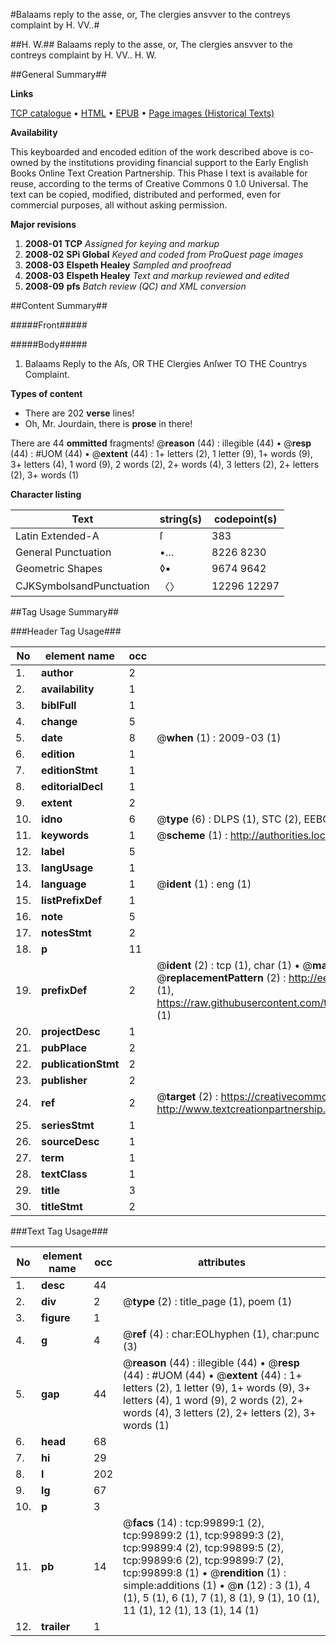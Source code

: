 #Balaams reply to the asse, or, The clergies ansvver to the contreys complaint by H. VV..#

##H. W.##
Balaams reply to the asse, or, The clergies ansvver to the contreys complaint by H. VV..
H. W.

##General Summary##

**Links**

[TCP catalogue](http://www.ota.ox.ac.uk/tcp/)  • 
[HTML](http://tei.it.ox.ac.uk/tcp/Texts-HTML/free/A66/A66934.html)  • 
[EPUB](http://tei.it.ox.ac.uk/tcp/Texts-EPUB/free/A66/A66934.epub) • 
[Page images (Historical Texts)](https://data.historicaltexts.jisc.ac.uk/view?pubId=eebo-13519799e&pageId=eebo-13519799e-99899-1)

**Availability**

This keyboarded and encoded edition of the
	       work described above is co-owned by the institutions
	       providing financial support to the Early English Books
	       Online Text Creation Partnership. This Phase I text is
	       available for reuse, according to the terms of Creative
	       Commons 0 1.0 Universal. The text can be copied,
	       modified, distributed and performed, even for
	       commercial purposes, all without asking permission.

**Major revisions**

1. __2008-01__ __TCP__ *Assigned for keying and markup*
1. __2008-02__ __SPi Global__ *Keyed and coded from ProQuest page images*
1. __2008-03__ __Elspeth Healey__ *Sampled and proofread*
1. __2008-03__ __Elspeth Healey__ *Text and markup reviewed and edited*
1. __2008-09__ __pfs__ *Batch review (QC) and XML conversion*

##Content Summary##

#####Front#####

#####Body#####

1. Balaams Reply to the Aſs, OR THE Clergies Anſwer TO THE Countrys Complaint.

**Types of content**

  * There are 202 **verse** lines!
  * Oh, Mr. Jourdain, there is **prose** in there!

There are 44 **ommitted** fragments! 
 @__reason__ (44) : illegible (44)  •  @__resp__ (44) : #UOM (44)  •  @__extent__ (44) : 1+ letters (2), 1 letter (9), 1+ words (9), 3+ letters (4), 1 word (9), 2 words (2), 2+ words (4), 3 letters (2), 2+ letters (2), 3+ words (1)

**Character listing**


|Text|string(s)|codepoint(s)|
|---|---|---|
|Latin Extended-A|ſ|383|
|General Punctuation|•…|8226 8230|
|Geometric Shapes|◊▪|9674 9642|
|CJKSymbolsandPunctuation|〈〉|12296 12297|

##Tag Usage Summary##

###Header Tag Usage###

|No|element name|occ|attributes|
|---|---|---|---|
|1.|__author__|2||
|2.|__availability__|1||
|3.|__biblFull__|1||
|4.|__change__|5||
|5.|__date__|8| @__when__ (1) : 2009-03 (1)|
|6.|__edition__|1||
|7.|__editionStmt__|1||
|8.|__editorialDecl__|1||
|9.|__extent__|2||
|10.|__idno__|6| @__type__ (6) : DLPS (1), STC (2), EEBO-CITATION (1), OCLC (1), VID (1)|
|11.|__keywords__|1| @__scheme__ (1) : http://authorities.loc.gov/ (1)|
|12.|__label__|5||
|13.|__langUsage__|1||
|14.|__language__|1| @__ident__ (1) : eng (1)|
|15.|__listPrefixDef__|1||
|16.|__note__|5||
|17.|__notesStmt__|2||
|18.|__p__|11||
|19.|__prefixDef__|2| @__ident__ (2) : tcp (1), char (1)  •  @__matchPattern__ (2) : ([0-9\-]+):([0-9IVX]+) (1), (.+) (1)  •  @__replacementPattern__ (2) : http://eebo.chadwyck.com/downloadtiff?vid=$1&page=$2 (1), https://raw.githubusercontent.com/textcreationpartnership/Texts/master/tcpchars.xml#$1 (1)|
|20.|__projectDesc__|1||
|21.|__pubPlace__|2||
|22.|__publicationStmt__|2||
|23.|__publisher__|2||
|24.|__ref__|2| @__target__ (2) : https://creativecommons.org/publicdomain/zero/1.0/ (1), http://www.textcreationpartnership.org/docs/. (1)|
|25.|__seriesStmt__|1||
|26.|__sourceDesc__|1||
|27.|__term__|1||
|28.|__textClass__|1||
|29.|__title__|3||
|30.|__titleStmt__|2||


###Text Tag Usage###

|No|element name|occ|attributes|
|---|---|---|---|
|1.|__desc__|44||
|2.|__div__|2| @__type__ (2) : title_page (1), poem (1)|
|3.|__figure__|1||
|4.|__g__|4| @__ref__ (4) : char:EOLhyphen (1), char:punc (3)|
|5.|__gap__|44| @__reason__ (44) : illegible (44)  •  @__resp__ (44) : #UOM (44)  •  @__extent__ (44) : 1+ letters (2), 1 letter (9), 1+ words (9), 3+ letters (4), 1 word (9), 2 words (2), 2+ words (4), 3 letters (2), 2+ letters (2), 3+ words (1)|
|6.|__head__|68||
|7.|__hi__|29||
|8.|__l__|202||
|9.|__lg__|67||
|10.|__p__|3||
|11.|__pb__|14| @__facs__ (14) : tcp:99899:1 (2), tcp:99899:2 (1), tcp:99899:3 (2), tcp:99899:4 (2), tcp:99899:5 (2), tcp:99899:6 (2), tcp:99899:7 (2), tcp:99899:8 (1)  •  @__rendition__ (1) : simple:additions (1)  •  @__n__ (12) : 3 (1), 4 (1), 5 (1), 6 (1), 7 (1), 8 (1), 9 (1), 10 (1), 11 (1), 12 (1), 13 (1), 14 (1)|
|12.|__trailer__|1||
